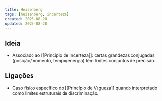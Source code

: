 ```yaml
---
title: Heisenberg
tags: [heisenberg, incerteza]
created: 2025-08-28
updated: 2025-08-28
---
```


## Ideia
- Associado ao [[Princípio de Incerteza]]: certas grandezas conjugadas (posição/momento, tempo/energia) têm limites conjuntos de precisão.

## Ligações
- Caso físico específico do [[Princípio de Vagueza]] quando interpretado como limites estruturais de discriminação.
